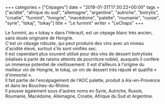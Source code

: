 +++
categories = ["Cépages"]
date = "2019-01-31T17:30:22+00:00"
tags = ["acidité", "afrique du sud", "allemagne", "argentine", "autriche", "botrytis", "croatie", "furmint", "hongrie", "macédoine", "palette", "roumanie", "russie", "syrie", "tokaj", "tokay"] 
title = "Le furmint"
writer = "LeChaps"
+++

Le furmint, au « tokay » dans l'Hérault, est un cépage blanc très ancien, sans doute originaire de Hongrie.  
C'est un cépage robuste, qui peut produire des vins avec un niveau d'acidité élevé, surtout s'ils sont vinifiés sec.  
Il est cependant plus souvent utilisé pour des vins de dessert botrytisés (réalisés à partir de raisins atteints de pourriture noble), auxquels il confère un immense potentiel de vieillissement. Il est d'ailleurs à l'origine du meilleur vin de Hongrie, le tokaj, un vin de dessert très réputé et qualifié « d'immortel ».  
Il fait partie de l'encépagement de l'AOC palette, produit à Aix-en-Provence et dans les Bouches-du-Rhône.  
Il pousse également sous d'autres noms en Syrie, Autriche, Russie, Roumanie, Macédoine, Allemagne, Croatie, Afrique du Sud et Argentine.
